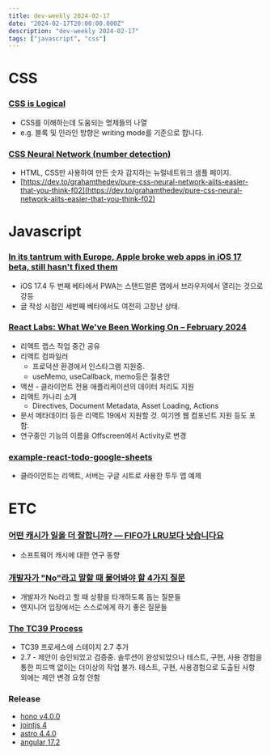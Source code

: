 ```yaml
---
title: dev-weekly 2024-02-17
date: "2024-02-17T20:00:00.000Z"
description: "dev-weekly 2024-02-17"
tags: ["javascript", "css"]
---
```


# CSS

### **[CSS is Logical](https://geoffgraham.me/css-is-logical)**

- CSS를 이해하는데 도움되는 명제들의 나열
- e.g. 블록 및 인라인 방향은 writing mode를 기준으로 합니다.

### **[CSS Neural Network (number detection)](https://codepen.io/bali_balo/pen/gOqEmgG)**

- HTML, CSS만 사용하여 만든 숫자 감지하는 뉴럴네트워크 샘플 페이지.
- [https://dev.to/grahamthedev/pure-css-neural-network-aiits-easier-that-you-think-f02](https://dev.to/grahamthedev/pure-css-neural-network-aiits-easier-that-you-think-f02)

# Javascript

### **[In its tantrum with Europe, Apple broke web apps in iOS 17 beta, still hasn't fixed them](https://www.theregister.com/2024/02/08/apple_web_apps_eu/)**

- iOS 17.4 두 번째 베타에서 PWA는 스탠드얼론 앱에서 브라우저에서 열리는 것으로 강등
- 글 작성 시점인 세번째 베타에서도 여전히 고장난 상태.

### **[React Labs: What We've Been Working On – February 2024](https://react.dev/blog/2024/02/15/react-labs-what-we-have-been-working-on-february-2024)**

- 리액트 랩스 작업 중간 공유
- 리액트 컴파일러
    - 프로덕션 환경에서 인스타그램 지원중.
    - useMemo, useCallback, memo등은 절충안
- 액션 - 클라이언트 전용 애플리케이션의 데이터 처리도 지원
- 리액트 카나리 소개
    - Directives, Document Metadata, Asset Loading, Actions
- 문서 메타데이터 등은 리액트 19에서 지원할 것. 여기엔 웹 컴포넌트 지원 등도 포함.
- 연구중인 기능의 이름을 Offscreen에서 Activity로 변경

### **[example-react-todo-google-sheets](https://github.com/apicodev/example-react-todo-google-sheets)**

- 클라이언트는 리액트, 서버는 구글 시트로 사용한 투두 앱 예제

# ETC

### **[어떤 캐시가 일을 더 잘합니까? — FIFO가 LRU보다 낫습니다요](https://medium.com/rate-labs/%EC%96%B4%EB%96%A4-%EC%86%8C%EA%B0%80-%EC%9D%BC%EC%9D%84-%EB%8D%94-%EC%9E%98%ED%95%A9%EB%8B%88%EA%B9%8C-fifo%EA%B0%80-lru%EB%B3%B4%EB%8B%A4-%EB%82%AB%EC%8A%B5%EB%8B%88%EB%8B%A4%EC%9A%94-1a49b9060ce4)**

- 소프트웨어 캐시에 대한 연구 동향

### **[개발자가 "No"라고 말할 때 물어봐야 할 4가지 질문](https://news.hada.io/topic?id=13333)**

- 개발자가 No라고 할 때 상황을 타개하도록 돕는 질문들
- 엔지니어 입장에서는 스스로에게 하기 좋은 질문들

### **[The TC39 Process](https://tc39.es/process-document/)**

- TC39 프로세스에 스테이지 2.7 추가
- 2.7 - 제안이 승인되었고 검증중. 솔루션이 완성되었으나 테스트, 구현, 사용 경험을 통한 피드백 없이는 더이상의 작업 불가. 테스트, 구현, 사용경험으로 도출된 사항 외에는 제안 변경 요청 안함

### **Release**

- [hono v4.0.0](https://github.com/honojs/hono/releases/tag/v4.0.0)
- [jointjs 4](https://www.jointjs.com/blog/introducing-version-4)
- [astro 4.4.0](https://astro.build/blog/astro-440/)
- [angular 17.2](https://blog.angular.io/angular-v17-2-is-now-available-596cbe96242d)